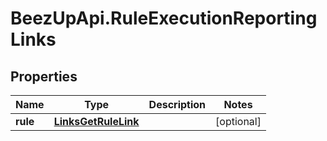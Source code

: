 # BeezUpApi.RuleExecutionReportingLinks

## Properties
Name | Type | Description | Notes
------------ | ------------- | ------------- | -------------
**rule** | [**LinksGetRuleLink**](LinksGetRuleLink.md) |  | [optional] 


